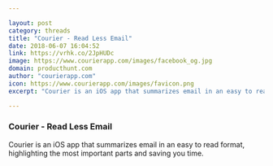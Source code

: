 ```yaml
---

layout: post
category: threads
title: "Courier - Read Less Email"
date: 2018-06-07 16:04:52
link: https://vrhk.co/2JpHUDc
image: https://www.courierapp.com/images/facebook_og.jpg
domain: producthunt.com
author: "courierapp.com"
icon: https://www.courierapp.com/images/favicon.png
excerpt: "Courier is an iOS app that summarizes email in an easy to read format, highlighting the most important parts and saving you time."

---
```


### Courier - Read Less Email

Courier is an iOS app that summarizes email in an easy to read format, highlighting the most important parts and saving you time.